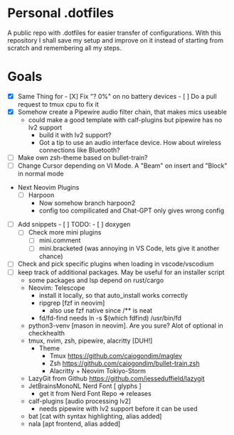 # Personal .dotfiles
A public repo with .dotfiles for easier transfer of configurations.
With this repository I shall save my setup and improve on it instead of
starting from scratch and remembering all my steps.

# Goals
 - [x] Same Thing for 
        - [X] Fix "? 0%" on no battery devices
        - [ ] Do a pull request to tmux cpu to fix it
- [x] Somehow create a Pipewire audio filter chain, that makes mics useable
    - could make a good template with calf-plugins but pipewire has no lv2 support
        - build it with lv2 support?
        - Got a tip to use an audio interface device. How about wireless connections like Bluetooth?
- [ ] Make own zsh-theme based on bullet-train?
- [ ] Change Cursor depending on VI Mode. A "Beam" on insert and "Block" in normal mode
- Next Neovim Plugins
    - [ ] Harpoon
        - Now somehow branch harpoon2
        - config too compilicated and Chat-GPT only gives wrong config
- [ ] Add snippets
        - [ ] TODO:
        - [ ] doxygen
    - [ ] Check more mini plugins
        - [ ] mini.comment
        - [ ] mini.bracketed (was annoying in VS Code, lets give it another chance)
- [ ] Check and pick specific plugins when loading in vscode/vscodium
- [ ] keep track of additional packages. May be useful for an installer script
    - some packages and lsp depend on rust/cargo
    - Neovim: Telescope
        - install it locally, so that auto_install works correctly
        - ripgrep [fzf in neovim]
            - also use fzf native since /** is neat
        - fd/fd-find needs ln -s $(which fdfind) /usr/bin/fd
    - python3-venv [mason in neovim]. Are you sure? Alot of optional in checkhealth
    - tmux, nvim, zsh, pipewire, alacritty [DUH!]
        - Theme
            - Tmux https://github.com/caiogondim/maglev
            - Zsh https://github.com/caiogondim/bullet-train.zsh
            - Alacritty + Neovim Tokiyo-Storm
    - LazyGit from Github https://github.com/jesseduffield/lazygit
    - JetBrainsMonoNL Nerd Font [ glyphs ]
        - get it from Nerd Font Repo ⇒ releases
    - calf-plugins [audio processing lv2]
        - needs pipewire with lv2 support before it can be used
    - bat [cat with syntax highlighting, alias added]
    - nala [apt frontend, alias added]
